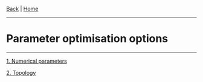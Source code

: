 [Back](./Index.md) | [Home](../ProPIP/-Progressive-Multiple-Sequence-Alignment-with-Poisson-Indel-Process.md)

---
#  Parameter optimisation options
---


[1. Numerical parameters](./Optimisation/Optimisation_NumericalParameters.md)

[2. Topology](./Optimisation/Optimisation_Topology.md)
